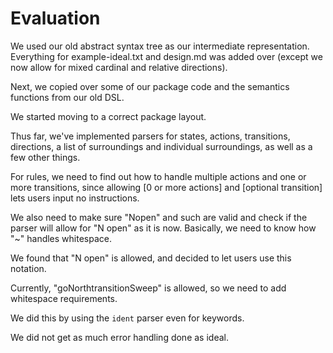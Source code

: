 # Evaluation

We used our old abstract syntax tree as our intermediate representation.
Everything for example-ideal.txt and design.md was added over (except we now allow for mixed cardinal and relative directions).

Next, we copied over some of our package code and the semantics functions from our old DSL.

We started moving to a correct package layout.

Thus far, we've implemented parsers for states, actions, transitions, directions, a list of surroundings and individual surroundings, as well as a few other things.

For rules, we need to find out how to handle multiple actions and one or more transitions, since allowing [0 or more actions] and [optional transition] lets users input no instructions.

We also need to make sure "Nopen" and such are valid and check if the parser will allow for "N open" as it is now. Basically, we need to know how "~" handles whitespace.

We found that "N open" is allowed, and decided to let users use this notation.

Currently, "goNorthtransitionSweep" is allowed, so we need to add whitespace requirements.

We did this by using the `ident` parser even for keywords.

We did not get as much error handling done as ideal.
